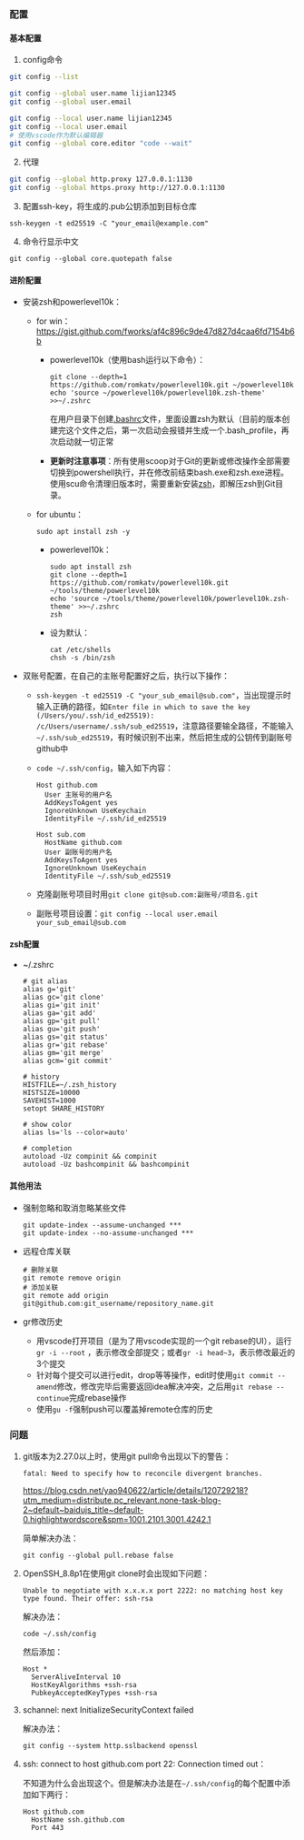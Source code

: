 ### 配置

#### 基本配置

1. config命令

```bash
git config --list

git config --global user.name lijian12345
git config --global user.email 

git config --local user.name lijian12345
git config --local user.email 
# 使用vscode作为默认编辑器
git config --global core.editor "code --wait"
```

2. 代理

```bash
git config --global http.proxy 127.0.0.1:1130
git config --global https.proxy http://127.0.0.1:1130
```

3. 配置ssh-key，将生成的.pub公钥添加到目标仓库

```
ssh-keygen -t ed25519 -C "your_email@example.com"
```

4. 命令行显示中文

```
git config --global core.quotepath false
```

#### 进阶配置

- 安装zsh和powerlevel10k：

  - for win：https://gist.github.com/fworks/af4c896c9de47d827d4caa6fd7154b6b

    - powerlevel10k（使用bash运行以下命令）：
      ```
      git clone --depth=1 https://github.com/romkatv/powerlevel10k.git ~/powerlevel10k
      echo 'source ~/powerlevel10k/powerlevel10k.zsh-theme' >>~/.zshrc
      ```
    
      在用户目录下创建[.bashrc](resources/.bashrc)文件，里面设置zsh为默认（目前的版本创建完这个文件之后，第一次启动会报错并生成一个.bash_profile，再次启动就一切正常

  
    - **更新时注意事项**：所有使用scoop对于Git的更新或修改操作全部需要切换到powershell执行，并在修改前结束bash.exe和zsh.exe进程。使用scu命令清理旧版本时，需要重新安装[zsh](https://packages.msys2.org/package/zsh?repo=msys&variant=x86_64)，即解压zsh到Git目录。
  
  - for ubuntu：
  
    ```
    sudo apt install zsh -y
    ```
  
    - powerlevel10k：
  
      ```
      sudo apt install zsh
      git clone --depth=1 https://github.com/romkatv/powerlevel10k.git ~/tools/theme/powerlevel10k
      echo 'source ~/tools/theme/powerlevel10k/powerlevel10k.zsh-theme' >>~/.zshrc
      zsh
      ```
  
    - 设为默认：
  
      ```
      cat /etc/shells
      chsh -s /bin/zsh
      ```
  
- 双账号配置，在自己的主账号配置好之后，执行以下操作：

  - `ssh-keygen -t ed25519 -C "your_sub_email@sub.com"`，当出现提示时输入正确的路径，如`Enter file in which to save the key (/Users/you/.ssh/id_ed25519): /c/Users/username/.ssh/sub_ed25519`，注意路径要输全路径，不能输入`~/.ssh/sub_ed25519`，有时候识别不出来，然后把生成的公钥传到副账号github中

  - `code ~/.ssh/config`，输入如下内容：

    ```
    Host github.com
      User 主账号的用户名
      AddKeysToAgent yes
      IgnoreUnknown UseKeychain
      IdentityFile ~/.ssh/id_ed25519
    
    Host sub.com
      HostName github.com
      User 副账号的用户名
      AddKeysToAgent yes
      IgnoreUnknown UseKeychain
      IdentityFile ~/.ssh/sub_ed25519
    ```

  - 克隆副账号项目时用`git clone git@sub.com:副账号/项目名.git`

  - 副账号项目设置：`git config --local user.email your_sub_email@sub.com`


#### zsh配置

- ~/.zshrc

  ```
  # git alias
  alias g='git'
  alias gc='git clone'
  alias gi='git init'
  alias ga='git add'
  alias gp='git pull'
  alias gu='git push'
  alias gs='git status'
  alias gr='git rebase'
  alias gm='git merge'
  alias gcm='git commit'
  
  # history
  HISTFILE=~/.zsh_history
  HISTSIZE=10000
  SAVEHIST=1000
  setopt SHARE_HISTORY
  
  # show color
  alias ls='ls --color=auto'
  
  # completion
  autoload -Uz compinit && compinit
  autoload -Uz bashcompinit && bashcompinit
  ```


#### 其他用法

- 强制忽略和取消忽略某些文件

  ```
  git update-index --assume-unchanged ***
  git update-index --no-assume-unchanged ***
  ```

- 远程仓库关联

  ```
  # 删除关联
  git remote remove origin
  # 添加关联
  git remote add origin git@github.com:git_username/repository_name.git
  ```

- gr修改历史

  - 用vscode打开项目（是为了用vscode实现的一个git rebase的UI），运行`gr -i --root` ，表示修改全部提交；或者`gr -i head~3`，表示修改最近的3个提交
  - 针对每个提交可以进行edit，drop等等操作，edit时使用`git commit --amend`修改，修改完毕后需要返回idea解决冲突，之后用`git rebase --continue`完成rebase操作
  - 使用`gu -f`强制push可以覆盖掉remote仓库的历史

### 问题

1. git版本为2.27.0以上时，使用git pull命令出现以下的警告：

   ```
   fatal: Need to specify how to reconcile divergent branches.
   ```

   https://blog.csdn.net/yao940622/article/details/120729218?utm_medium=distribute.pc_relevant.none-task-blog-2~default~baidujs_title~default-0.highlightwordscore&spm=1001.2101.3001.4242.1

   简单解决办法：

   ```
   git config --global pull.rebase false
   ```

2. OpenSSH_8.8p1在使用git clone时会出现如下问题：

   ```
   Unable to negotiate with x.x.x.x port 2222: no matching host key type found. Their offer: ssh-rsa
   ```

   解决办法：

   ```
   code ~/.ssh/config
   ```

   然后添加：

   ```
   Host *
     ServerAliveInterval 10
     HostKeyAlgorithms +ssh-rsa
     PubkeyAcceptedKeyTypes +ssh-rsa
   ```

3. schannel: next InitializeSecurityContext failed

   解决办法：

   ```
   git config --system http.sslbackend openssl
   ```

4. ssh: connect to host github.com port 22: Connection timed out：

   不知道为什么会出现这个。但是解决办法是在`~/.ssh/config`的每个配置中添加如下两行：

   ```
   Host github.com
     HostName ssh.github.com
     Port 443
   ```
